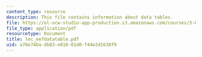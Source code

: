 ```yaml
---
content_type: resource
description: This file contains information about data tables.
file: https://ol-ocw-studio-app-production.s3.amazonaws.com/courses/3-080-economic-environmental-issues-in-materials-selection-fall-2005/a76e74badb83e81081d0f44e2d1638f9_lec_ee7datatable.pdf
file_type: application/pdf
resourcetype: Document
title: lec_ee7datatable.pdf
uid: a76e74ba-db83-e810-81d0-f44e2d1638f9
---
```


